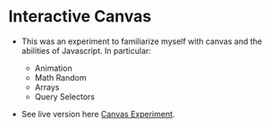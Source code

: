 # Interactive Canvas 

* This was an experiment to familiarize myself with canvas and the abilities of Javascript. In particular:

    * Animation
    * Math Random
    * Arrays
    * Query Selectors


* See live version here [Canvas Experiment](https://tcdev.github.io/canvasexperiment/). 
